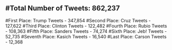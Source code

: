 #Total Number of Tweets: 862,237 
---
#First Place: Trump Tweets - 347,854
#Second Place: Cruz Tweets - 127,622
#Third Place: Clinton Tweets - 122,482
#Fourth Place: Rubio Tweets - 108,363
#Fifth Place: Sanders Tweets - 74,274
#Sixth Place: Jeb! Tweets - 52,735
#Seventh Place: Kasich Tweets - 16,540
#Last Place: Carson Tweets - 12,368
